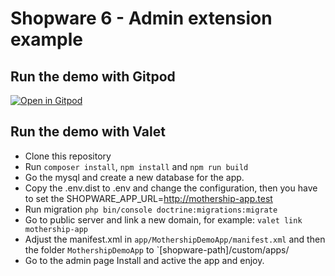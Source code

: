 # Shopware 6 - Admin extension example

## Run the demo with Gitpod

[![Open in Gitpod](https://gitpod.io/button/open-in-gitpod.svg)](https://gitpod.io/#https://github.com/mothership-gmbh/sw6-admin-extension-example)

## Run the demo with Valet
- Clone this repository
- Run `composer install`, `npm install` and `npm run build`
- Go the mysql and create a new database for the app.
- Copy the .env.dist to .env and change the configuration, then you have to set the SHOPWARE_APP_URL=http://mothership-app.test
- Run migration `php bin/console doctrine:migrations:migrate`
- Go to public server and link a new domain, for example: `valet link mothership-app`
- Adjust the manifest.xml in `app/MothershipDemoApp/manifest.xml` and then the folder `MothershipDemoApp` to `[shopware-path]/custom/apps/
- Go to the admin page Install and active the app and enjoy.
